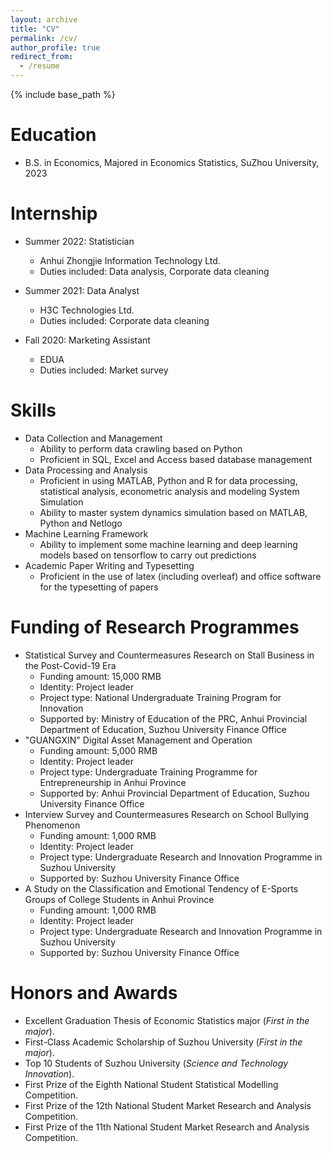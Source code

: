 ```yaml
---
layout: archive
title: "CV"
permalink: /cv/
author_profile: true
redirect_from:
  - /resume
---
```


{% include base_path %}

Education
======
* B.S. in Economics, Majored in Economics Statistics, SuZhou University, 2023

Internship
======
* Summer 2022: Statistician
  * Anhui Zhongjie Information Technology Ltd.
  * Duties included: Data analysis, Corporate data cleaning

* Summer 2021: Data Analyst
  * H3C Technologies Ltd.
  * Duties included: Corporate data cleaning
  
* Fall 2020: Marketing Assistant
  * EDUA
  * Duties included: Market survey

Skills
======
* Data Collection and Management
  * Ability to perform data crawling based on Python
  * Proficient in SQL, Excel and Access based database management
* Data Processing and Analysis
  * Proficient in using MATLAB, Python and R for data processing, statistical analysis, econometric analysis and modeling System Simulation
  * Ability to master system dynamics simulation based on MATLAB, Python and Netlogo
* Machine Learning Framework
  * Ability to implement some machine learning and deep learning models based on tensorflow to carry out predictions
* Academic Paper Writing and Typesetting
  * Proficient in the use of latex (including overleaf) and office software for the typesetting of papers

Funding of Research Programmes
======
* Statistical Survey and Countermeasures Research on Stall Business in the Post-Covid-19 Era
  * Funding amount: 15,000 RMB
  * Identity: Project leader
  * Project type: National Undergraduate Training Program for Innovation
  * Supported by: Ministry of Education of the PRC, Anhui Provincial Department of Education, Suzhou University Finance Office
* "GUANGXIN" Digital Asset Management and Operation
  * Funding amount: 5,000 RMB
  * Identity: Project leader
  * Project type: Undergraduate Training Programme for Entrepreneurship in Anhui Province
  * Supported by: Anhui Provincial Department of Education, Suzhou University Finance Office
* Interview Survey and Countermeasures Research on School Bullying Phenomenon
  * Funding amount: 1,000 RMB
  * Identity: Project leader
  * Project type: Undergraduate Research and Innovation Programme in Suzhou University
  * Supported by: Suzhou University Finance Office
* A Study on the Classification and Emotional Tendency of E-Sports Groups of College Students in Anhui Province
  * Funding amount: 1,000 RMB
  * Identity: Project leader
  * Project type: Undergraduate Research and Innovation Programme in Suzhou University
  * Supported by: Suzhou University Finance Office

Honors and Awards
======
* Excellent Graduation Thesis of Economic Statistics major (*First in the major*).
* First-Class Academic Scholarship of Suzhou University (*First in the major*).
* Top 10 Students of Suzhou University (*Science and Technology Innovation*).
* First Prize of the Eighth National Student Statistical Modelling Competition.
* First Prize of the 12th National Student Market Research and Analysis Competition.
* First Prize of the 11th National Student Market Research and Analysis Competition.

